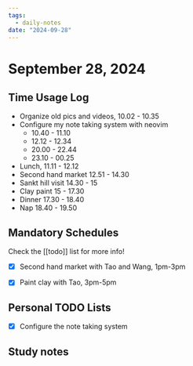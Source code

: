 ```yaml
---
tags:
  - daily-notes
date: "2024-09-28"
---
```


# September 28, 2024

## Time Usage Log

- Organize old pics and videos, 10.02 - 10.35
- Configure my note taking system with neovim
    - 10.40 - 11.10
    - 12.12 - 12.34
    - 20.00 - 22.44
    - 23.10 - 00.25
- Lunch, 11.11 - 12.12
- Second hand market 12.51 - 14.30
- Sankt hill visit 14.30 - 15
- Clay paint 15 - 17.30
- Dinner 17.30 - 18.40
- Nap 18.40 - 19.50


## Mandatory Schedules

Check the [[todo]] list for more info!

- [x] Second hand market with Tao and Wang, 1pm-3pm
- [x] Paint clay with Tao, 3pm-5pm


## Personal TODO Lists

- [x] Configure the note taking system

## Study notes

